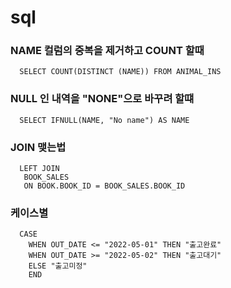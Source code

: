 # sql 

### NAME 컬럼의 중복을 제거하고 COUNT 할때
      SELECT COUNT(DISTINCT (NAME)) FROM ANIMAL_INS
### NULL 인 내역을 "NONE"으로 바꾸려 할떄 
      SELECT IFNULL(NAME, "No name") AS NAME
### JOIN 맺는법 
      LEFT JOIN 
       BOOK_SALES 
       ON BOOK.BOOK_ID = BOOK_SALES.BOOK_ID

### 케이스별 
      CASE 
        WHEN OUT_DATE <= "2022-05-01" THEN "출고완료"
        WHEN OUT_DATE >= "2022-05-02" THEN "출고대기"
        ELSE "출고미정"
        END 
